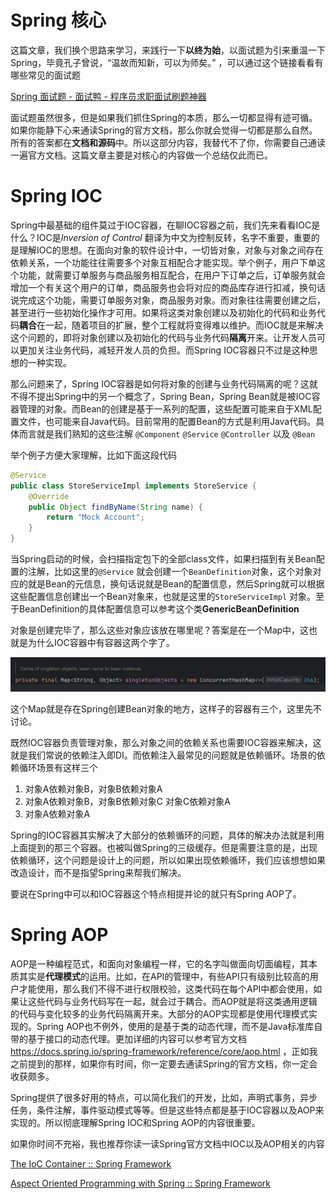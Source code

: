 # Spring 核心

这篇文章，我们换个思路来学习，来践行一下**以终为始**，以面试题为引来重温一下Spring，毕竟孔子曾说，“温故而知新，可以为师矣。” ，可以通过这个链接看看有哪些常见的面试题

[Spring 面试题 - 面试鸭 - 程序员求职面试刷题神器](https://www.mianshiya.com/bank/1790683494127804418)

面试题虽然很多，但是如果我们抓住Spring的本质，那么一切都显得有迹可循。如果你能静下心来通读Spring的官方文档，那么你就会觉得一切都是那么自然。所有的答案都在**文档和源码**中。所以这部分内容，我替代不了你，你需要自己通读一遍官方文档。这篇文章主要是对核心的内容做一个总结仅此而已。

# Spring IOC

Spring中最基础的组件莫过于IOC容器，在聊IOC容器之前，我们先来看看IOC是什么？IOC是*Inversion of Control* 翻译为中文为控制反转，名字不重要，重要的是理解IOC的思想。在面向对象的软件设计中，一切皆对象，对象与对象之间存在依赖关系，一个功能往往需要多个对象互相配合才能实现。举个例子，用户下单这个功能，就需要订单服务与商品服务相互配合，在用户下订单之后，订单服务就会增加一个有关这个用户的订单，商品服务也会将对应的商品库存进行扣减，换句话说完成这个功能，需要订单服务对象，商品服务对象。而对象往往需要创建之后，甚至进行一些初始化操作才可用。如果将这类对象创建以及初始化的代码和业务代码**耦合**在一起，随着项目的扩展，整个工程就将变得难以维护。而IOC就是来解决这个问题的，即将对象创建以及初始化的代码与业务代码**隔离**开来。让开发人员可以更加关注业务代码，减轻开发人员的负担。而Spring IOC容器只不过是这种思想的一种实现。

那么问题来了，Spring IOC容器是如何将对象的创建与业务代码隔离的呢？这就不得不提出Spring中的另一个概念了，Spring Bean，Spring Bean就是被IOC容器管理的对象。而Bean的创建是基于一系列的配置，这些配置可能来自于XML配置文件，也可能来自Java代码。目前常用的配置Bean的方式是利用Java代码。具体而言就是我们熟知的这些注解 `@Component` `@Service` `@Controller` 以及 `@Bean` 

举个例子方便大家理解，比如下面这段代码

```java
@Service
public class StoreServiceImpl implements StoreService {
    @Override
    public Object findByName(String name) {
        return "Mock Account";
    }
}
```

当Spring启动的时候，会扫描指定包下的全部class文件，如果扫描到有关Bean配置的注解，比如这里的`@Service` 就会创建一个`BeanDefinition`对象，这个对象对应的就是Bean的元信息，换句话说就是Bean的配置信息，然后Spring就可以根据这些配置信息创建出一个Bean对象来，也就是这里的`StoreServiceImpl` 对象。至于BeanDefinition的具体配置信息可以参考这个类**GenericBeanDefinition**

对象是创建完毕了，那么这些对象应该放在哪里呢？答案是在一个Map中，这也就是为什么IOC容器中有容器这两个字了。

![image](images/image.png)

这个Map就是存在Spring创建Bean对象的地方，这样子的容器有三个，这里先不讨论。

既然IOC容器负责管理对象，那么对象之间的依赖关系也需要IOC容器来解决，这就是我们常说的依赖注入即DI。而依赖注入最常见的问题就是依赖循环。场景的依赖循环场景有这样三个

1. 对象A依赖对象B，对象B依赖对象A
2. 对象A依赖对象B，对象B依赖对象C 对象C依赖对象A
3. 对象A依赖对象A

Spring的IOC容器其实解决了大部分的依赖循环的问题，具体的解决办法就是利用上面提到的那三个容器。也被叫做Spring的三级缓存。但是需要注意的是，出现依赖循环，这个问题是设计上的问题，所以如果出现依赖循环，我们应该想想如果改造设计，而不是指望Spring来帮我们解决。

要说在Spring中可以和IOC容器这个特点相提并论的就只有Spring AOP了。

# Spring AOP

AOP是一种编程范式，和面向对象编程一样，它的名字叫做面向切面编程，其本质其实是**代理模式**的运用。比如，在API的管理中，有些API只有级别比较高的用户才能使用，那么我们不得不进行权限校验，这类代码在每个API中都会使用，如果让这些代码与业务代码写在一起，就会过于耦合。而AOP就是将这类通用逻辑的代码与变化较多的业务代码隔离开来。大部分的AOP实现都是使用代理模式实现的。Spring AOP也不例外，使用的是基于类的动态代理，而不是Java标准库自带的基于接口的动态代理。更加详细的内容可以参考官方文档 https://docs.spring.io/spring-framework/reference/core/aop.html ，正如我之前提到的那样，如果你有时间，你一定要去通读Spring的官方文档，你一定会收获颇多。

Spring提供了很多好用的特点，可以简化我们的开发，比如，声明式事务，异步任务，条件注解，事件驱动模式等等。但是这些特点都是基于IOC容器以及AOP来实现的。所以彻底理解Spring IOC和Spring AOP的内容很重要。

如果你时间不充裕，我也推荐你读一读Spring官方文档中IOC以及AOP相关的内容

[The IoC Container :: Spring Framework](https://docs.spring.io/spring-framework/reference/core/beans.html)

[Aspect Oriented Programming with Spring :: Spring Framework](https://docs.spring.io/spring-framework/reference/core/aop.html)